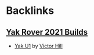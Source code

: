 
# Backlinks
## [Yak Rover 2021 Builds](<Yak Rover 2021 Builds.md>)
- [Yak U1](<Yak U1.md>) by [Victor Hill](<Victor Hill.md>)

